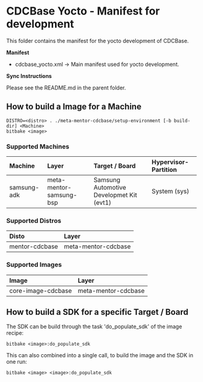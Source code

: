 CDCBase Yocto - Manifest for development
========================================

This folder contains the manifest for the yocto development of CDCBase.


**Manifest**

* cdcbase_yocto.xml &rarr; Main manifest used for yocto development.


**Sync Instructions**

Please see the README.md in the parent folder.

How to build a Image for a Machine
----------------------------------
    DISTRO=<distro> . ./meta-mentor-cdcbase/setup-environment [-b build-dir] <Machine>
    bitbake <image>

### Supported Machines
| Machine     | Layer                   | Target / Board                           | Hypervisor-Partition |
|:------------|:------------------------|:-----------------------------------------|:---------------------|
| samsung-adk | meta-mentor-samsung-bsp | Samsung Automotive Developmet Kit (evt1) | System (sys)         |

### Supported Distros
| Disto          | Layer               |
|:---------------|:--------------------|
| mentor-cdcbase | meta-mentor-cdcbase |

### Supported Images
| Image              | Layer               |
|:-------------------|:--------------------|
| core-image-cdcbase | meta-mentor-cdcbase |

How to build a SDK for a specific Target / Board
------------------------------------------------
The SDK can be build through the task 'do_populate_sdk' of the image recipe:

    bitbake <image>:do_populate_sdk

This can also combined into a single call, to build the image and the SDK in one run:

    bitbake <image> <image>:do_populate_sdk
